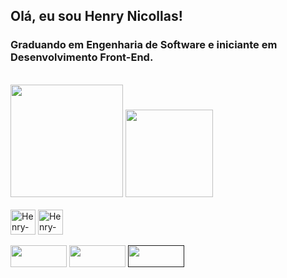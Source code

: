## Olá, eu sou Henry Nicollas! 
### Graduando em Engenharia de Software e iniciante em Desenvolvimento Front-End.
<br>
<div>
  <img height="180em" src="https://github-readme-stats.vercel.app/api?username=henry-nicollas-issicaba&theme=midnight-purple&show_icons=true">
  <img height="140em" src="https://github-readme-stats.vercel.app/api/top-langs/?username=henry-nicollas-issicaba&layout=compact&theme=midnight-purple">
</div>
<br>
<div>
  <img align="center" alt="Henry-HTML" width="40px" height="40px" src="https://cdn.jsdelivr.net/gh/devicons/devicon/icons/html5/html5-original.svg" />
  <img align="center" alt="Henry-CSS" width="40px" height="40px" src="https://cdn.jsdelivr.net/gh/devicons/devicon/icons/css3/css3-original.svg" />
</div>
<br>
<div>
  <a href="https://github.com/Henry-Nicollas-Issicaba?tab=repositories" target="_blank"><img width="90px" height="35px" src="https://img.shields.io/badge/GitHub-100000?style=for-the-badge&logo=github&logoColor=white"></a>
  <a href="https://www.linkedin.com/in/henry-nicollas-issicaba-05a54024a/" target="_blank"><img width="90px" height="35px" src="https://img.shields.io/badge/LinkedIn-0077B5?style=for-the-badge&logo=linkedin&logoColor=white"></a>
  <a href="" target="_blank"><img width="90px" height="35px" src="https://img.shields.io/badge/Codepen-000000?style=for-the-badge&logo=codepen&logoColor=white"></a>
</div>
